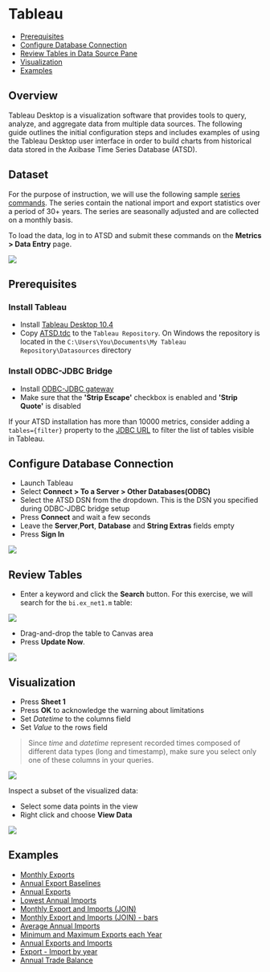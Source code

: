 # Tableau

- [Prerequisites](#prerequisites)
- [Configure Database Connection](#configure-database-connection)
- [Review Tables in Data Source Pane](#review-tables-in-data-source-pane)
- [Visualization](#visualization)
- [Examples](#examples)

## Overview

Tableau Desktop is a visualization software that provides tools to query, analyze, and aggregate data from multiple data sources.  The following guide outlines the initial configuration steps and includes examples of using the Tableau Desktop user interface in order to build charts from historical data stored in the Axibase Time Series Database (ATSD).

## Dataset

For the purpose of instruction, we will use the following sample [series commands](resources/commands.txt). The series contain the national import and export statistics over a period of 30+ years. The series are seasonally adjusted and are collected on a monthly basis.

To load the data, log in to ATSD and submit these commands on the **Metrics > Data Entry** page.

![](images/metrics_entry.png)

## Prerequisites

### Install Tableau

- Install [Tableau Desktop 10.4](https://www.tableau.com/support/releases) 
- Copy [ATSD.tdc](resources/ATSD.tdc) to the `Tableau Repository`. On Windows the repository is located in the `C:\Users\You\Documents\My Tableau Repository\Datasources` directory

### Install ODBC-JDBC Bridge

- Install [ODBC-JDBC gateway](../odbc/README.md)  
- Make sure that the **'Strip Escape'** checkbox is enabled and **'Strip Quote'** is disabled

If your ATSD installation has more than 10000 metrics, consider adding a `tables={filter}` property to the [JDBC URL](https://github.com/axibase/atsd-jdbc#jdbc-connection-properties-supported-by-driver) to filter the list of tables visible in Tableau.

## Configure Database Connection

- Launch Tableau
- Select **Connect > To a Server > Other Databases(ODBC)**
- Select the ATSD DSN from the dropdown. This is the DSN you specified during ODBC-JDBC bridge setup
- Press **Connect** and wait a few seconds
- Leave the **Server**,**Port**, **Database** and **String Extras** fields empty
- Press **Sign In**

![](images/configure_connection.png)

## Review Tables

- Enter a keyword and click the **Search** button. For this exercise, we will search for the `bi.ex_net1.m` table:

![](images/search.png)  

- Drag-and-drop the table to Canvas area
- Press **Update Now**.

![](images/update_now1.png)

## Visualization

- Press **Sheet 1**
- Press **OK** to acknowledge the warning about limitations
- Set _Datetime_ to the columns field
- Set _Value_ to the rows field

> Since _time_ and _datetime_ represent recorded times composed of different data types (long and timestamp), make sure you select only one of these columns in your queries. 

![](images/sum_year.png)

Inspect a subset of the visualized data:

- Select some data points in the view
- Right click and choose **View Data**

![](images/summary1.png)

## Examples

- [Monthly Exports](examples/detailed_values_by_date_no_aggregation_for_one_metric.md)
- [Annual Export Baselines](examples/month_and_year_aggregation.md)
- [Annual Exports](examples/sum_by_year_for_one_metric.md)
- [Lowest Annual Imports](examples/value_aggregation.md)
- [Monthly Export and Imports (JOIN)](examples/detailed_values_by_date_no_aggregation_for_two_metric.md)
- [Monthly Export and Imports (JOIN) - bars](examples/comparision_of_two_metrics_at_one_bar_graph.md)
- [Average Annual Imports](examples/average_by_year_for_one_metric.md)
- [Minimum and Maximum Exports each Year](examples/min_and_max_by_year_for_one_metric.md)
- [Annual Exports and Imports](examples/sum_by_year_for_two_metrics.md)
- [Export - Import by year](examples/export-import_by_year.md)
- [Annual Trade Balance](examples/sum(export)-sum(import)_by_year.md)
